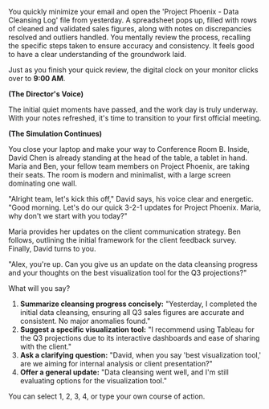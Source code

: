 

You quickly minimize your email and open the 'Project Phoenix - Data Cleansing Log' file from yesterday. A spreadsheet pops up, filled with rows of cleaned and validated sales figures, along with notes on discrepancies resolved and outliers handled. You mentally review the process, recalling the specific steps taken to ensure accuracy and consistency. It feels good to have a clear understanding of the groundwork laid.

Just as you finish your quick review, the digital clock on your monitor clicks over to **9:00 AM**.

**(The Director's Voice)**

The initial quiet moments have passed, and the work day is truly underway. With your notes refreshed, it's time to transition to your first official meeting.

**(The Simulation Continues)**

You close your laptop and make your way to Conference Room B. Inside, David Chen is already standing at the head of the table, a tablet in hand. Maria and Ben, your fellow team members on Project Phoenix, are taking their seats. The room is modern and minimalist, with a large screen dominating one wall.

"Alright team, let's kick this off," David says, his voice clear and energetic. "Good morning. Let's do our quick 3-2-1 updates for Project Phoenix. Maria, why don't we start with you today?"

Maria provides her updates on the client communication strategy. Ben follows, outlining the initial framework for the client feedback survey. Finally, David turns to you.

"Alex, you're up. Can you give us an update on the data cleansing progress and your thoughts on the best visualization tool for the Q3 projections?"

What will you say?

1.  **Summarize cleansing progress concisely:** "Yesterday, I completed the initial data cleansing, ensuring all Q3 sales figures are accurate and consistent. No major anomalies found."
2.  **Suggest a specific visualization tool:** "I recommend using Tableau for the Q3 projections due to its interactive dashboards and ease of sharing with the client."
3.  **Ask a clarifying question:** "David, when you say 'best visualization tool,' are we aiming for internal analysis or client presentation?"
4.  **Offer a general update:** "Data cleansing went well, and I'm still evaluating options for the visualization tool."

You can select 1, 2, 3, 4, or type your own course of action.